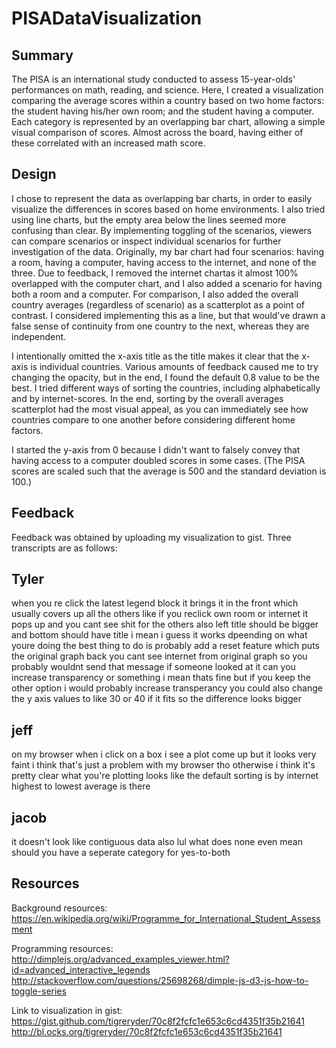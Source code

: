 # PISADataVisualization

## Summary

The PISA is an international study conducted to assess 15-year-olds' performances on math, reading, and science. Here, I created a visualization comparing the average scores within a country based on two home factors: the student having his/her own room; and the student having a computer. Each category is represented by an overlapping bar chart, allowing a simple visual comparison of scores. Almost across the board, having either of these correlated with an increased math score.

## Design

I chose to represent the data as overlapping bar charts, in order to easily visualize the differences in scores based on home environments. I also tried using line charts, but the empty area below the lines seemed more confusing than clear. By implementing toggling of the scenarios, viewers can compare scenarios or inspect individual scenarios for further investigation of the data. Originally, my bar chart had four scenarios: having a room, having a computer, having access to the internet, and none of the three. Due to feedback, I removed the internet chartas it almost 100% overlapped with the computer chart, and I also added a scenario for having both a room and a computer. For comparison, I also added the overall country averages (regardless of scenario) as a scatterplot as a point of contrast. I considered implementing this as a line, but that would've drawn a false sense of continuity from one country to the next, whereas they are independent.

I intentionally omitted the x-axis title as the title makes it clear that the x-axis is individual countries. Various amounts of feedback caused me to try changing the opacity, but in the end, I found the default 0.8 value to be the best. I tried different ways of sorting the countries, including alphabetically and by internet-scores. In the end, sorting by the overall averages scatterplot had the most visual appeal, as you can immediately see how countries compare to one another before considering different home factors.

I started the y-axis from 0 because I didn't want to falsely convey that having access to a computer doubled scores in some cases. (The PISA scores are scaled such that the average is 500 and the standard deviation is 100.)

## Feedback

Feedback was obtained by uploading my visualization to gist. Three transcripts are as follows:

Tyler
-----------
when you re click the latest legend block it brings it in the front
which usually covers up all the others
like if you reclick own room or internet it pops up and you cant see shit for the others
also left title should be bigger and bottom should have title
i mean i guess it works dpeending on what youre doing
the best thing to do is probably add a reset feature
which puts the original graph back
you cant see internet from original graph so you probably wouldnt send that message if someone looked at it
can you increase transparency or something
i mean thats fine but if you keep the other option i would probably increase transperancy
you could also change the y axis values to like 30 or 40 if it fits so the difference looks bigger

jeff
-----------
on my browser when i click on a box i see a plot come up but it looks very faint
i think that's just a problem with my browser tho
otherwise i think it's pretty clear what you're plotting
looks like the default sorting is by internet highest to lowest average
is there

jacob
-----------
it doesn't look like contiguous data
also lul what does none even mean
should you have a seperate category for yes-to-both

## Resources

Background resources:
https://en.wikipedia.org/wiki/Programme_for_International_Student_Assessment

Programming resources:
http://dimplejs.org/advanced_examples_viewer.html?id=advanced_interactive_legends
http://stackoverflow.com/questions/25698268/dimple-js-d3-js-how-to-toggle-series

Link to visualization in gist:
https://gist.github.com/tigreryder/70c8f2fcfc1e653c6cd4351f35b21641
http://bl.ocks.org/tigreryder/70c8f2fcfc1e653c6cd4351f35b21641
